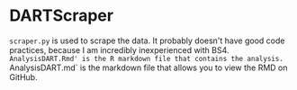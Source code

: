 # DARTScraper

`scraper.py` is used to scrape the data. It probably doesn't have good code practices, because I am incredibly inexperienced with BS4.
`AnalysisDART.Rmd' is the R markdown file that contains the analysis.
`AnalysisDART.md` is the markdown file that allows you to view the RMD on GitHub.
